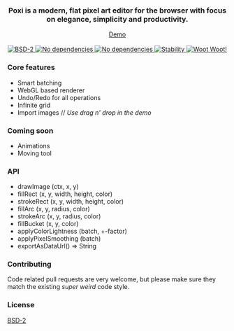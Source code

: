 <div align="center">
  <h3>
    Poxi is a modern, flat pixel art editor for the browser with focus on elegance, simplicity and productivity.
  </h3>
</div>

<div align="center">
  <a href="http://maierfelix.github.io/poxi/">Demo</a>
  <br/><br/>
  <a href="https://github.com/maierfelix/poxi/blob/master/LICENSE">
    <img src="https://img.shields.io/badge/BSD2-License-blue.svg?style=flat-square" alt="BSD-2" />
  </a>
  <a href="#">
    <img src="https://img.shields.io/badge/Renderer-WebGL-red.svg?style=flat-square" alt="No dependencies" />
  </a>
  <a href="#">
    <img src="https://img.shields.io/badge/Dependencies-None-green.svg?style=flat-square" alt="No dependencies" />
  </a>
  <a href="https://nodejs.org/api/documentation.html#documentation_stability_index">
    <img src="https://img.shields.io/badge/Stability-experimental-orange.svg?style=flat-square" alt="Stability" />
  </a>
  <a href="#">
    <img src="https://img.shields.io/badge/🦄-Compatible-ff69b4.svg?style=flat-square" alt="Woot Woot!" />
  </a>
</div>

### Core features
 - Smart batching
 - WebGL based renderer
 - Undo/Redo for all operations
 - Infinite grid
 - Import images // *Use drag n' drop in the demo*

### Coming soon
 - Animations
 - Moving tool

### API
  - drawImage (ctx, x, y)
  - fillRect (x, y, width, height, color)
  - strokeRect (x, y, width, height, color)
  - fillArc (x, y, radius, color)
  - strokeArc (x, y, radius, color)
  - fillBucket (x, y, color)
  - applyColorLightness (batch, +-factor)
  - applyPixelSmoothing (batch)
  - exportAsDataUrl() => String

### Contributing

Code related pull requests are very welcome, but please make sure they match the existing *super weird* code style.

### License
[BSD-2](https://github.com/maierfelix/poxi/blob/master/LICENSE)